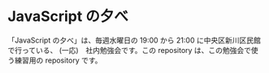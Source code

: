 # JavaScript の夕べ
「JavaScript の夕べ」は、毎週水曜日の 19:00 から 21:00 に中央区新川区民館で行っている、 (一応)　社内勉強会です。この repository は、この勉強会で使う練習用の repository です。
